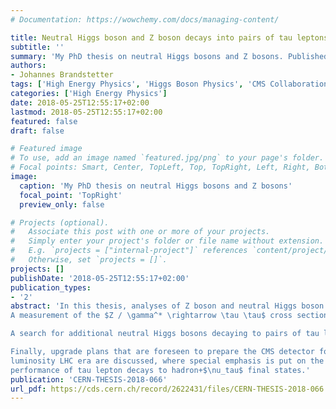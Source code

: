 ```yaml
---
# Documentation: https://wowchemy.com/docs/managing-content/

title: Neutral Higgs boson and Z boson decays into pairs of tau leptons with the CMS detector
subtitle: ''
summary: 'My PhD thesis on neutral Higgs bosons and Z bosons. Published at CERN-THESIS-2018-066.'
authors:
- Johannes Brandstetter 
tags: ['High Energy Physics', 'Higgs Boson Physics', 'CMS Collaboration', 'Supersymmetry', 'Fake Factor Method', 'CERN', 'Statistical Modeling']
categories: ['High Energy Physics']
date: 2018-05-25T12:55:17+02:00
lastmod: 2018-05-25T12:55:17+02:00
featured: false
draft: false

# Featured image
# To use, add an image named `featured.jpg/png` to your page's folder.
# Focal points: Smart, Center, TopLeft, Top, TopRight, Left, Right, BottomLeft, Bottom, BottomRight.
image:
  caption: 'My PhD thesis on neutral Higgs bosons and Z bosons'
  focal_point: 'TopRight'
  preview_only: false

# Projects (optional).
#   Associate this post with one or more of your projects.
#   Simply enter your project's folder or file name without extension.
#   E.g. `projects = ["internal-project"]` references `content/project/deep-learning/index.md`.
#   Otherwise, set `projects = []`.
projects: []
publishDate: '2018-05-25T12:55:17+02:00'
publication_types:
- '2'
abstract: 'In this thesis, analyses of Z boson and neutral Higgs boson decays into pairs of tau leptons at the Compact Muon Solenoid (CMS) experiment at the CERN Large Hadron Collider (LHC) are studied.
A measurement of the $Z / \gamma^* \rightarrow \tau \tau$ cross section in proton-proton collisions at a centerof-mass energy of 13 TeV is presented, using 2015 proton-proton collision data corresponding to an integrated luminosity of $2.3~fb^{-1}$. The $Z / \gamma^* \rightarrow \tau \tau$ decay is an important standard model process constituting the dominant irreducible background in Higgs boson searches in the di-tau final state. The product of the cross section and branching fraction is measured to be $\sigma(pp \rightarrow Z / \gamma^* + X)B(Z / \gamma^* \rightarrow \tau \tau) = 1848 ± 12 (\text{stat}) ± 67 (\text{syst+lumi})$ pb, in agreement with the standard model expectation. In addition, the reconstruction and identification efficiency and the energy scale of tau lepton decays to hadron+$\nu_\tau$ final states are obtained.

A search for additional neutral Higgs bosons decaying to pairs of tau leptons is presented, using 2016 proton-proton collision data recorded at a center-of-mass energy of 13 TeV, corresponding to an integrated luminosity of $35.9~fb^{-1}$. The search is performed in the context of the minimal supersymmetric extension of the standard model (MSSM). No significant deviations above the expected standard model background are observed and model-independent upper limits are set on the product of the cross section and the branching fraction. Furthermore, exclusion contours in the $m_A-\tan \theta$ plane for selected MSSM benchmark scenarios are provided.

Finally, upgrade plans that are foreseen to prepare the CMS detector for the high
luminosity LHC era are discussed, where special emphasis is put on the identification
performance of tau lepton decays to hadron+$\nu_tau$ final states.'
publication: 'CERN-THESIS-2018-066'
url_pdf: https://cds.cern.ch/record/2622431/files/CERN-THESIS-2018-066.pdf
---
```

